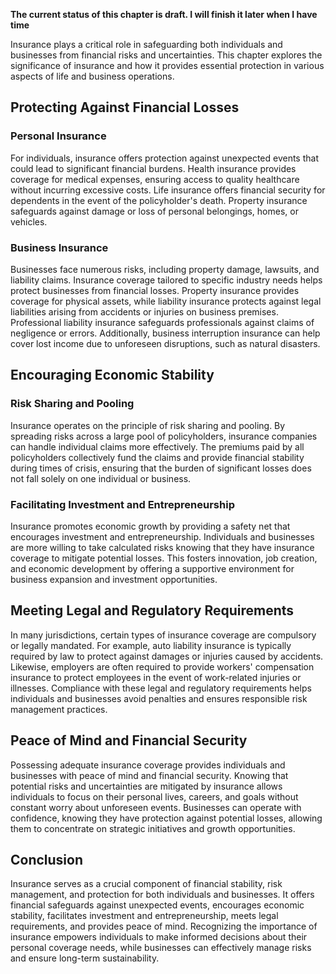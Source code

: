 **The current status of this chapter is draft. I will finish it later when I have time**

Insurance plays a critical role in safeguarding both individuals and businesses from financial risks and uncertainties. This chapter explores the significance of insurance and how it provides essential protection in various aspects of life and business operations.

Protecting Against Financial Losses
-----------------------------------

### Personal Insurance

For individuals, insurance offers protection against unexpected events that could lead to significant financial burdens. Health insurance provides coverage for medical expenses, ensuring access to quality healthcare without incurring excessive costs. Life insurance offers financial security for dependents in the event of the policyholder's death. Property insurance safeguards against damage or loss of personal belongings, homes, or vehicles.

### Business Insurance

Businesses face numerous risks, including property damage, lawsuits, and liability claims. Insurance coverage tailored to specific industry needs helps protect businesses from financial losses. Property insurance provides coverage for physical assets, while liability insurance protects against legal liabilities arising from accidents or injuries on business premises. Professional liability insurance safeguards professionals against claims of negligence or errors. Additionally, business interruption insurance can help cover lost income due to unforeseen disruptions, such as natural disasters.

Encouraging Economic Stability
------------------------------

### Risk Sharing and Pooling

Insurance operates on the principle of risk sharing and pooling. By spreading risks across a large pool of policyholders, insurance companies can handle individual claims more effectively. The premiums paid by all policyholders collectively fund the claims and provide financial stability during times of crisis, ensuring that the burden of significant losses does not fall solely on one individual or business.

### Facilitating Investment and Entrepreneurship

Insurance promotes economic growth by providing a safety net that encourages investment and entrepreneurship. Individuals and businesses are more willing to take calculated risks knowing that they have insurance coverage to mitigate potential losses. This fosters innovation, job creation, and economic development by offering a supportive environment for business expansion and investment opportunities.

Meeting Legal and Regulatory Requirements
-----------------------------------------

In many jurisdictions, certain types of insurance coverage are compulsory or legally mandated. For example, auto liability insurance is typically required by law to protect against damages or injuries caused by accidents. Likewise, employers are often required to provide workers' compensation insurance to protect employees in the event of work-related injuries or illnesses. Compliance with these legal and regulatory requirements helps individuals and businesses avoid penalties and ensures responsible risk management practices.

Peace of Mind and Financial Security
------------------------------------

Possessing adequate insurance coverage provides individuals and businesses with peace of mind and financial security. Knowing that potential risks and uncertainties are mitigated by insurance allows individuals to focus on their personal lives, careers, and goals without constant worry about unforeseen events. Businesses can operate with confidence, knowing they have protection against potential losses, allowing them to concentrate on strategic initiatives and growth opportunities.

Conclusion
----------

Insurance serves as a crucial component of financial stability, risk management, and protection for both individuals and businesses. It offers financial safeguards against unexpected events, encourages economic stability, facilitates investment and entrepreneurship, meets legal requirements, and provides peace of mind. Recognizing the importance of insurance empowers individuals to make informed decisions about their personal coverage needs, while businesses can effectively manage risks and ensure long-term sustainability.
